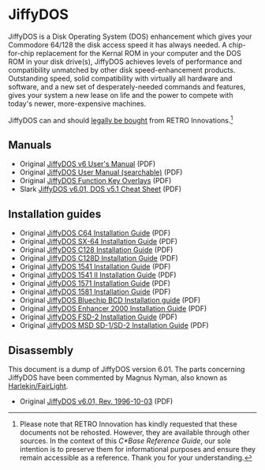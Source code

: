 # JiffyDOS

JiffyDOS is a Disk Operating System (DOS) enhancement which gives your Commodore 64/128 the disk access speed it has always needed. A chip-for-chip replacement for the Kernal ROM in your computer and the DOS ROM in your disk drive(s), JiffyDOS achieves levels of performance and compatibility unmatched by other disk speed-enhancement products. Outstanding speed, solid compatibility with virtually all hardware and software, and a new set of desperately-needed commands and features, gives your system a new lease on life and the power to compete with today's newer, more-expensive machines.

JiffyDOS can and should [legally be bought](http://www.go4retro.com) from RETRO Innovations.[^1]

## Manuals
- Original [JiffyDOS v6 User's Manual](jiffydos/JiffyDOS_v6_User_Manual.pdf) (PDF)
- Original [JiffyDOS User Manual (searchable)](jiffydos/JiffyDOS_v6_User_Manual_Searchable.pdf) (PDF)
- Original [JiffyDOS Function Key Overlays](jiffydos/JiffyDOS_Overlays.pdf) (PDF)
- Slark [JiffyDOS v6.01, DOS v5.1 Cheat Sheet](jiffydos/JiffyDOS_v6.01_DOS-v5.1_Commands.pdf) (PDF)

## Installation guides
- Original [JiffyDOS C64 Installation Guide](jiffydos/JiffyDOS_C64_Installation_Guide.pdf) (PDF)
- Original [JiffyDOS SX-64 Installation Guide](jiffydos/JiffyDOS_SX-64_Installation_Guide.pdf) (PDF)
- Original [JiffyDOS C128 Installation Guide](jiffydos/JiffyDOS_C128_Installation_Guide.pdf) (PDF)
- Original [JiffyDOS C128D Installation Guide](jiffydos/JiffyDOS_C128D_Installation_Guide.pdf) (PDF)
- Original [JiffyDOS 1541 Installation Guide](jiffydos/JiffyDOS_1541_Installation_Guide.pdf) (PDF)
- Original [JiffyDOS 1541 II Installation Guide](jiffydos/JiffyDOS_1541-II_Installation_Guide.pdf) (PDF)
- Original [JiffyDOS 1571 Installation Guide](jiffydos/JiffyDOS_1571_Installation_Guide.pdf) (PDF)
- Original [JiffyDOS 1581 Installation Guide](jiffydos/JiffyDOS_1581_Installation_Guide.pdf) (PDF)
- Original [JiffyDOS Bluechip BCD Installation guide](jiffydos/JiffyDOS_Bluechip-BCD_Installation_Guide.pdf) (PDF)
- Original [JiffyDOS Enhancer 2000 Installation Guide](jiffydos/JiffyDOS_Enchancer_2000_Installation_Guide.pdf) (PDF)
- Original [JiffyDOS FSD-2 Installation Guide](jiffydos/JiffyDOS_FSD-2_Installation_Guide.pdf) (PDF)
- Original [JiffyDOS MSD SD-1/SD-2 Installation Guide](jiffydos/JiffyDOS_MSD_SD-1_SD-2_Installation_Guide.pdf) (PDF)

## Disassembly
This document is a dump of JiffyDOS version 6.01. The parts concerning JiffyDOS have been commented by Magnus Nyman, also known as [Harlekin/FairLight](https://csdb.dk/scener/?id=583).

- Original [JiffyDOS v6.01, Rev. 1996-10-03](jiffydos/JiffyDOS_v6.01_DisAssembly.pdf) (PDF)


[^1]: Please note that RETRO Innovation has kindly requested that these documents not be rehosted. However, they are available through other sources. In the context of this _C*Base Reference Guide_, our sole intention is to preserve them for informational purposes and ensure they remain accessible as a reference. Thank you for your understanding.